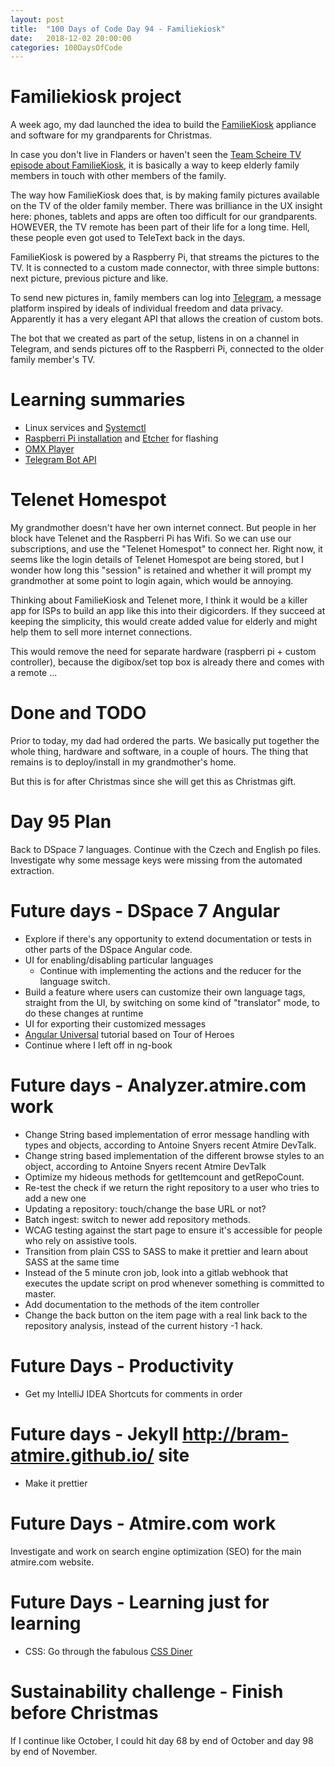 ```yaml
---
layout: post
title:  "100 Days of Code Day 94 - Familiekiosk"
date:   2018-12-02 20:00:00
categories: 100DaysOfCode
---
```


# Familiekiosk project

A week ago, my dad launched the idea to build the [FamilieKiosk](https://github.com/TeamScheire/familiekiosk) appliance and software for my grandparents for Christmas.

In case you don't live in Flanders or haven't seen the [Team Scheire TV episode about FamilieKiosk](https://www.vrt.be/vrtnu/a-z/team-scheire/1/team-scheire-s1a3/), it is basically a way to keep elderly family members in touch with other members of the family.

The way how FamilieKiosk does that, is by making family pictures available on the TV of the older family member. There was brilliance in the UX insight here: phones, tablets and apps are often too difficult for our grandparents. HOWEVER, the TV remote has been part of their life for a long time. Hell, these people even got used to TeleText back in the days.

FamilieKiosk is powered by a Raspberry Pi, that streams the pictures to the TV. It is connected to a custom made connector, with three simple buttons: next picture, previous picture and like.

To send new pictures in, family members can log into [Telegram](https://www.telegram.org), a message platform inspired by ideals of individual freedom and data privacy. Apparently it has a very elegant API that allows the creation of custom bots.

The bot that we created as part of the setup, listens in on a channel in Telegram, and sends pictures off to the Raspberri Pi, connected to the older family member's TV.

# Learning summaries

* Linux services and [Systemctl](https://www.linode.com/docs/quick-answers/linux-essentials/introduction-to-systemctl/)
* [Raspberri Pi installation](https://www.raspberrypi.org/learning/hardware-guide/) and [Etcher](https://www.balena.io/etcher/) for flashing
* [OMX Player](https://elinux.org/Omxplayer)
* [Telegram Bot API](https://core.telegram.org/bots)

# Telenet Homespot

My grandmother doesn't have her own internet connect. But people in her block have Telenet and the Raspberri Pi has Wifi. So we can use our subscriptions, and use the "Telenet Homespot" to connect her.
Right now, it seems like the login details of Telenet Homespot are being stored, but I wonder how long this "session" is retained and whether it will prompt my grandmother at some point to login again, which would be annoying.

Thinking about FamilieKiosk and Telenet more, I think it would be a killer app for ISPs to build an app like this into their digicorders. If they succeed at keeping the simplicity, this would create added value for elderly and might help them to sell more internet connections.

This would remove the need for separate hardware (raspberri pi + custom controller), because the digibox/set top box is already there and comes with a remote ... 

# Done and TODO

Prior to today, my dad had ordered the parts. We basically put together the whole thing, hardware and software, in a couple of hours. The thing that remains is to deploy/install in my grandmother's home.

But this is for after Christmas since she will get this as Christmas gift.

# Day 95 Plan

Back to DSpace 7 languages.
Continue with the Czech and English po files.
Investigate why some message keys were missing from the automated extraction.

# Future days - DSpace 7 Angular

* Explore if there's any opportunity to extend documentation or tests in other parts of the DSpace Angular code.
* UI for enabling/disabling particular languages
    * Continue with implementing the actions and the reducer for the language switch.
* Build a feature where users can customize their own language tags, straight from the UI, by switching on some kind of "translator" mode, to do these changes at runtime
* UI for exporting their customized messages
* [Angular Universal](https://angular.io/guide/universal) tutorial based on Tour of Heroes
* Continue where I left off in ng-book

# Future days - Analyzer.atmire.com work

* Change String based implementation of error message handling with types and objects, according to Antoine Snyers recent Atmire DevTalk.
* Change string based implementation of the different browse styles to an object, according to Antoine Snyers recent Atmire DevTalk
* Optimize my hideous methods for getItemcount and getRepoCount.
* Re-test the check if we return the right repository to a user who tries to add a new one
* Updating a repository: touch/change the base URL or not?
* Batch ingest: switch to newer add repository methods.
* WCAG testing against the start page to ensure it's accessible for people who rely on assistive tools.
* Transition from plain CSS to SASS to make it prettier and learn about SASS at the same time
* Instead of the 5 minute cron job, look into a gitlab webhook that executes the update script on prod whenever something is committed to master.
* Add documentation to the methods of the item controller
* Change the back button on the item page with a real link back to the repository analysis, instead of the current history -1 hack.

# Future Days - Productivity

* Get my IntelliJ IDEA Shortcuts for comments in order

# Future days - Jekyll http://bram-atmire.github.io/ site

* Make it prettier

# Future Days - Atmire.com work

Investigate and work on search engine optimization (SEO) for the main atmire.com website.

# Future Days - Learning just for learning

* CSS: Go through the fabulous [CSS Diner](https://flukeout.github.io/)

# Sustainability challenge - Finish before Christmas

If I continue like October, I could hit day 68 by end of October and day 98 by end of November.